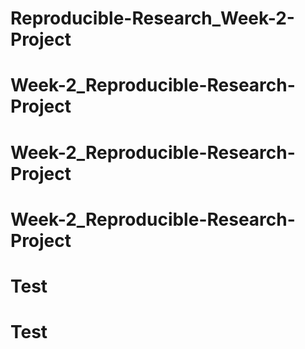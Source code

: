 # Reproducible-Research_Week-2-Project
# Week-2_Reproducible-Research-Project
# Week-2_Reproducible-Research-Project
# Week-2_Reproducible-Research-Project
# Test
# Test
